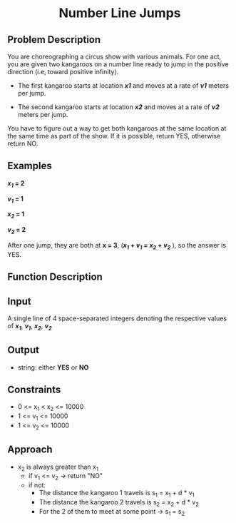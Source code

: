 <h1 align="center">Number Line Jumps</h1>

## Problem Description

You are choreographing a circus show with various animals.
For one act, you are given two kangaroos on a number line ready to jump in the positive direction
(i.e, toward positive infinity).

- The first kangaroo starts at location **_x1_** and moves at a rate of **_v1_** meters per jump.

- The second kangaroo starts at location **_x2_** and moves at a rate of **_v2_** meters per jump.

You have to figure out a way to get both kangaroos at the same location at the same time as part of the show.
If it is possible, return YES, otherwise return NO.

## Examples

**_x<sub>1</sub>_ = 2**

**_v<sub>1</sub>_ = 1**

**_x<sub>2</sub>_ = 1**

**_v<sub>2</sub>_ = 2**

After one jump, they are both at **x = 3**, (**_x<sub>1</sub>_ + _v<sub>1</sub>_ = _x<sub>2</sub>_ + _v<sub>2<sub>_** ), so the answer is YES.

## Function Description
## Input

A single line of 4 space-separated integers denoting the respective values of **_x<sub>1</sub>_**, **_v<sub>1</sub>_**, **_x<sub>2</sub>_**, **_v<sub>2</sub>_**

## Output

- string: either **YES** or **NO**

## Constraints

- 0 <= x<sub>1</sub> < x<sub>2</sub> <= 10000
- 1 <= v<sub>1</sub> <= 10000
- 1 <= v<sub>2</sub> <= 10000

## Approach

- x<sub>2</sub> is always greater than x<sub>1</sub>
  - if v<sub>1</sub> <= v<sub>2</sub> -> return "NO"
  - if not:
    - The distance the kangaroo 1 travels is s<sub>1</sub> = x<sub>1</sub> + d * v<sub>1</sub>
    - The distance the kangaroo 2 travels is s<sub>2</sub> = x<sub>2</sub> + d * v<sub>2</sub>
    - For the 2 of them to meet at some point -> s<sub>1</sub> = s<sub>2</sub>
